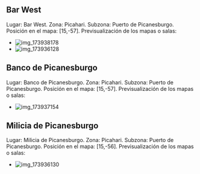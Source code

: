 ## Bar West
Lugar: Bar West.
Zona: Picahari.
Subzona: Puerto de Picanesburgo.
Posición en el mapa: [15,-57].
Previsualización de los mapas o salas:
- ![img_173938178](https://media.discordapp.net/attachments/1115311447145193482/1115339277480493056/173938178.jpg)
- ![img_173936128](https://media.discordapp.net/attachments/1115311447145193482/1115339237169045585/173936128.jpg)

## Banco de Picanesburgo
Lugar: Banco de Picanesburgo.
Zona: Picahari.
Subzona: Puerto de Picanesburgo.
Posición en el mapa: [15,-57].
Previsualización de los mapas o salas:
- ![img_173937154](https://media.discordapp.net/attachments/1115311447145193482/1115339246354575421/173937154.jpg)

## Milicia de Picanesburgo
Lugar: Milicia de Picanesburgo.
Zona: Picahari.
Subzona: Puerto de Picanesburgo.
Posición en el mapa: [15,-56].
Previsualización de los mapas o salas:
- ![img_173936130](https://media.discordapp.net/attachments/1115311447145193482/1115339240050528407/173936130.jpg)